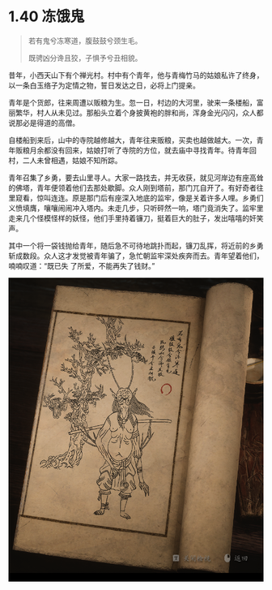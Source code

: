 # 1.40 冻饿鬼

> 若有鬼兮冻寒道，腹鼓鼓兮颈生毛。
>
> 既骋凶分谗且狡，子惧予兮丑相貌。

昔年，小西天山下有个禅光村。村中有个青年，他与青梅竹马的姑娘私许了终身， 以一条白玉络子为定情之物，誓日发达之日，必将上门提亲。

青年是个货郎，往来周遭以贩粮为生。忽一日，村边的大河里，驶来一条楼船，富丽繁华，村人从未见过。那船头立着个身披黄袍的胖和尚，浑身金光闪闪，众人都说那必是得道的高僧。

自楼船到来后，山中的寺院越修越大，青年往来贩粮，买卖也越做越大。一次，青年贩粮月余都没有回来，姑娘打听了寺院的方位，就去庙中寻找青年。待青年回村，二人未曾相遇，姑娘不知所踪。

青年召集了乡勇，要去山里寻人。大家一路找去，并无收获，就见河岸边有座高耸的佛塔，青年便领着他们去那处歇脚。众人刚到塔前，那门兀自开了。有好奇者往里窥看，惊叫连连。原是那门后有座深入地底的监牢，像是关着许多人哩。乡勇们义愤填膺，嚷嚷闹闹冲入塔内。未走几步，只听砰然一响，塔门竟消失了。监牢里走来几个怪模怪样的妖怪，他们手里持着镰刀，挺着巨大的肚子，发出嘻嘻的奸笑声。

其中一个将一袋钱抛给青年，随后急不可待地跳扑而起，镰刀乱挥，将近前的乡勇斩成数段。众人这才发觉被青年骗了，急忙朝监牢深处疾奔而去。青年望着他们，喃喃叹道：“既已失 了所爱，不能再失了钱财。”

![image-20240827005023439](../images/image-20240827005023439.png)
